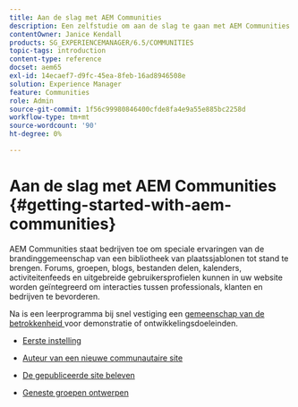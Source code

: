 ```yaml
---
title: Aan de slag met AEM Communities
description: Een zelfstudie om aan de slag te gaan met AEM Communities
contentOwner: Janice Kendall
products: SG_EXPERIENCEMANAGER/6.5/COMMUNITIES
topic-tags: introduction
content-type: reference
docset: aem65
exl-id: 14ecaef7-d9fc-45ea-8feb-16ad8946508e
solution: Experience Manager
feature: Communities
role: Admin
source-git-commit: 1f56c99980846400cfde8fa4e9a55e885bc2258d
workflow-type: tm+mt
source-wordcount: '90'
ht-degree: 0%

---
```


# Aan de slag met AEM Communities {#getting-started-with-aem-communities}

AEM Communities staat bedrijven toe om speciale ervaringen van de brandinggemeenschap van een bibliotheek van plaatssjablonen tot stand te brengen. Forums, groepen, blogs, bestanden delen, kalenders, activiteitenfeeds en uitgebreide gebruikersprofielen kunnen in uw website worden geïntegreerd om interacties tussen professionals, klanten en bedrijven te bevorderen.

Na is een leerprogramma bij snel vestiging een [ gemeenschap van de betrokkenheid ](/help/communities/overview.md#engagement-community) voor demonstratie of ontwikkelingsdoeleinden.

* [Eerste instelling](/help/communities/setup.md)

* [Auteur van een nieuwe communautaire site](/help/communities/create-site.md)

* [De gepubliceerde site beleven](/help/communities/published-site.md)

* [Geneste groepen ontwerpen](/help/communities/nested-groups.md)
